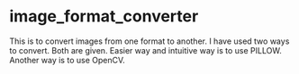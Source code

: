 # image_format_converter
This is to convert images from one format to another. I have used two ways to convert. Both are given. Easier way and intuitive way is to use PILLOW. Another way is to use OpenCV.
